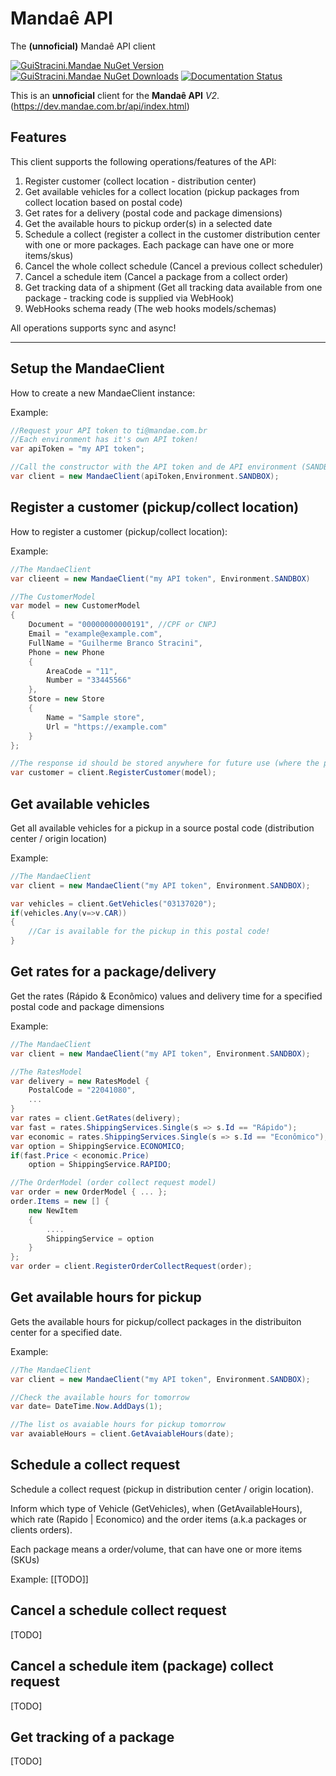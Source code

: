 # Mandaê API
The **(unnoficial)** Mandaê API client

[![GuiStracini.Mandae NuGet Version](https://img.shields.io/nuget/v/GuiStracini.Mandae.svg)](https://nuget.com/GuiStracini.Mandae/)
[![GuiStracini.Mandae NuGet Downloads](https://img.shields.io/nuget/dt/GuiStracini.Mandae.svg)](https://nuget.com/GuiStracini.Mandae/)
[![Documentation Status](https://readthedocs.org/projects/guistracinimandae/badge/?version=latest)](http://guistracinimandae.readthedocs.io/en/latest/?badge=latest)

This is an **unnoficial** client for the **Mandaê API** *V2*.
(https://dev.mandae.com.br/api/index.html)

## Features ##

This client supports the following operations/features of the API:
 1. Register customer (collect location - distribution center)
 2. Get available vehicles for a collect location (pickup packages from collect location based on postal code) 
 3. Get rates for a delivery (postal code and package dimensions)
 4. Get the available hours to pickup order(s) in a selected date
 5. Schedule a collect (register a collect in the customer distribution center with one or more packages. Each package can have one or more items/skus)
 5. Cancel the whole collect schedule (Cancel a previous collect scheduler)
 6. Cancel a schedule item (Cancel a package from a collect order)
 7. Get tracking data of a shipment (Get all tracking data available from one package - tracking code is supplied via WebHook)
 8. WebHooks schema ready (The web hooks models/schemas)

 All operations supports sync and async!

----------


## Setup the MandaeClient ##

How to create a new MandaeClient instance:

Example:
```csharp
//Request your API token to ti@mandae.com.br 
//Each environment has it's own API token!
var apiToken = "my API token";

//Call the constructor with the API token and de API environment (SANDBOX | PRODUCTION).
var client = new MandaeClient(apiToken,Environment.SANDBOX);
```

## Register a customer (pickup/collect location) ##

How to register a customer (pickup/collect location):

Example:
```csharp
//The MandaeClient
var clieent = new MandaeClient("my API token", Environment.SANDBOX)

//The CustomerModel
var model = new CustomerModel 
{
    Document = "00000000000191", //CPF or CNPJ
    Email = "example@example.com",
    FullName = "Guilherme Branco Stracini",
    Phone = new Phone 
    {
        AreaCode = "11",
        Number = "33445566"
    },
    Store = new Store 
    {
        Name = "Sample store",
        Url = "https://example.com"
    }
};

//The response id should be stored anywhere for future use (where the packages will be collected). This id is used in the RegisterOrder method
var customer = client.RegisterCustomer(model);   
```

## Get available vehicles ##

Get all available vehicles for a pickup in a source postal code (distribution center / origin location)

Example:
```csharp
//The MandaeClient
var client = new MandaeClient("my API token", Environment.SANDBOX);

var vehicles = client.GetVehicles("03137020");
if(vehicles.Any(v=>v.CAR))
{
    //Car is available for the pickup in this postal code!
}
```

## Get rates for a package/delivery ##

Get the rates (Rápido & Econômico) values and delivery time for a specified postal code and package dimensions

Example:
```csharp
//The MandaeClient
var client = new MandaeClient("my API token", Environment.SANDBOX);

//The RatesModel
var delivery = new RatesModel {
	PostalCode = "22041080",
	...
}
var rates = client.GetRates(delivery);
var fast = rates.ShippingServices.Single(s => s.Id == "Rápido");
var economic = rates.ShippingServices.Single(s => s.Id == "Econômico");
var option = ShippingService.ECONOMICO;
if(fast.Price < economic.Price)
    option = ShippingService.RAPIDO;

//The OrderModel (order collect request model)
var order = new OrderModel { ... };
order.Items = new [] {
    new NewItem 
    {
        ....
        ShippingService = option
    }
};
var order = client.RegisterOrderCollectRequest(order);
```

## Get available hours for pickup ##

Gets the available hours for pickup/collect packages in the distribuiton center for a specified date.

Example:
```csharp
//The MandaeClient
var client = new MandaeClient("my API token", Environment.SANDBOX);

//Check the available hours for tomorrow
var date= DateTime.Now.AddDays(1);

//The list os avaiable hours for pickup tomorrow
var avaiableHours = client.GetAvaiableHours(date);
```

## Schedule a collect request ##

Schedule a collect request (pickup in distribution center / origin location).

Inform which type of Vehicle (GetVehicles), when (GetAvailableHours), which rate (Rapido | Economico) and the order items (a.k.a packages or clients orders).

Each package means a order/volume, that can have one or more items (SKUs)

Example: [[TODO]]

## Cancel a schedule collect request ##

[TODO]

## Cancel a schedule item (package) collect request ##

[TODO]

## Get tracking of a package ##

[TODO]

